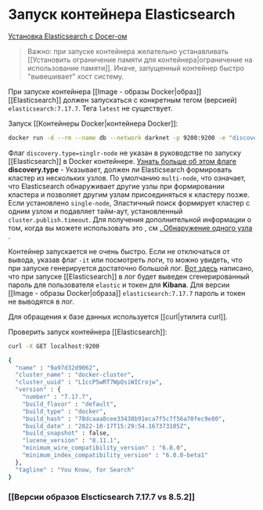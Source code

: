 # Запуск контейнера Elasticsearch

[Установка  Elasticsearch с Docer-ом](https://www.elastic.co/guide/en/elasticsearch/reference/7.17/docker.html#docker-cli-run-dev-mode)


>Важно: при запуске контейнера желательно устанавливать [[Установить ограничение памяти для контейнера|ограничение на использование памяти]]. Иначе, запущенный контейнер быстро "вывешивает" хост систему.

При запуске контейнера [[Image - образы Docker|образ]]  [[Elasticsearch]] должен запускаться с конкретным тегом (версией) `elasticsearch:7.17.7`. Тега `latest` не существует.

Запуск [[Контейнеры Docker|контейнера Docker]]:
```bash
docker run -d --rm --name db --network darknet -p 9200:9200 -e "discovery.type=single-node" --memory=512m elasticsearch:7.17.7
```

Флаг `discovery.type=singlr-node` не указан в руководстве по запуску [[Elasticsearch]] в Docker контейнере. [Узнать больше об этом флаге](https://www.elastic.co/guide/en/elasticsearch/reference/current/modules-discovery-settings.html)
__discovery.type__ - Указывает, должен ли Elasticsearch формировать кластер из нескольких узлов. По умолчанию `multi-node`, что означает, что Elasticsearch обнаруживает другие узлы при формировании кластера и позволяет другим узлам присоединяться к кластеру позже. Если установлено `single-node`, Эластичный поиск формирует кластер с одним узлом и подавляет тайм-аут, установленный `cluster.publish.timeout`. Для получения дополнительной информации о том, когда вы можете использовать это , см [. Обнаружение одного узла](https://www.elastic.co/guide/en/elasticsearch/reference/current/bootstrap-checks.html#single-node-discovery "Обнаружение одного узла") .

Контейнер запускается не очень быстро. Если не отключаться от вывода, указав флаг `-it` или посмотреть логи, то можно увидеть, что при запуске генерируется достаточно большой лог.
[Вот здесь](https://www.elastic.co/guide/en/elasticsearch/reference/current/run-elasticsearch-locally.html) написано, что при запуске [[Elasticsearch]] в лог будет выведен сгенерированный пароль для пользователя `elastic` и токен для __Kibana__. Для версии [[Image - образы Docker|образа]] `elasticsearch:7.17.7` пароль и токен не выводятся в лог.

Для обращения к базе данных используется [[curl|утилита curl]].

Проверить запуск контейнера [[Elasticsearch]]:
```bash
curl -X GET localhost:9200

{
  "name" : "9a97d32d9062",
  "cluster_name" : "docker-cluster",
  "cluster_uuid" : "L1ccP5wRT7WpQsiWICrojw",
  "version" : {
    "number" : "7.17.7",
    "build_flavor" : "default",
    "build_type" : "docker",
    "build_hash" : "78dcaaa8cee33438b91eca7f5c7f56a70fec9e80",
    "build_date" : "2022-10-17T15:29:54.167373105Z",
    "build_snapshot" : false,
    "lucene_version" : "8.11.1",
    "minimum_wire_compatibility_version" : "6.8.0",
    "minimum_index_compatibility_version" : "6.0.0-beta1"
  },
  "tagline" : "You Know, for Search"
}
```

### [[Версии образов Elscticsearch 7.17.7 vs 8.5.2]]